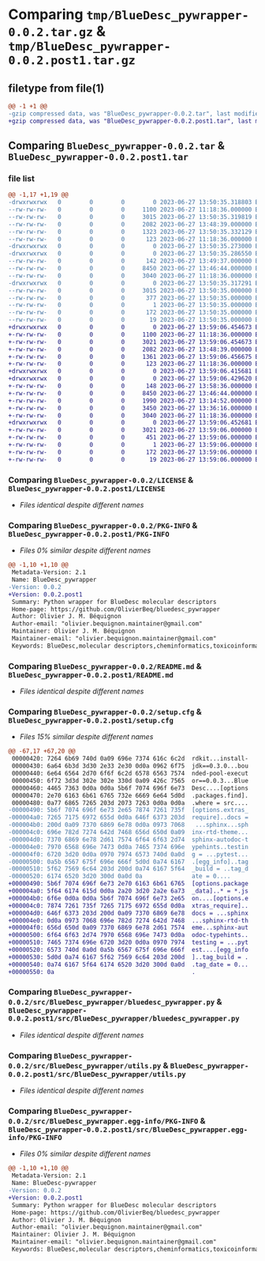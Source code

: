 # Comparing `tmp/BlueDesc_pywrapper-0.0.2.tar.gz` & `tmp/BlueDesc_pywrapper-0.0.2.post1.tar.gz`

## filetype from file(1)

```diff
@@ -1 +1 @@
-gzip compressed data, was "BlueDesc_pywrapper-0.0.2.tar", last modified: Tue Jun 27 13:50:35 2023, max compression
+gzip compressed data, was "BlueDesc_pywrapper-0.0.2.post1.tar", last modified: Tue Jun 27 13:59:06 2023, max compression
```

## Comparing `BlueDesc_pywrapper-0.0.2.tar` & `BlueDesc_pywrapper-0.0.2.post1.tar`

### file list

```diff
@@ -1,17 +1,19 @@
-drwxrwxrwx   0        0        0        0 2023-06-27 13:50:35.318803 BlueDesc_pywrapper-0.0.2/
--rw-rw-rw-   0        0        0     1100 2023-06-27 11:18:36.000000 BlueDesc_pywrapper-0.0.2/LICENSE
--rw-rw-rw-   0        0        0     3015 2023-06-27 13:50:35.319819 BlueDesc_pywrapper-0.0.2/PKG-INFO
--rw-rw-rw-   0        0        0     2082 2023-06-27 13:48:39.000000 BlueDesc_pywrapper-0.0.2/README.md
--rw-rw-rw-   0        0        0     1323 2023-06-27 13:50:35.332129 BlueDesc_pywrapper-0.0.2/setup.cfg
--rw-rw-rw-   0        0        0      123 2023-06-27 11:18:36.000000 BlueDesc_pywrapper-0.0.2/setup.py
-drwxrwxrwx   0        0        0        0 2023-06-27 13:50:35.273000 BlueDesc_pywrapper-0.0.2/src/
-drwxrwxrwx   0        0        0        0 2023-06-27 13:50:35.286550 BlueDesc_pywrapper-0.0.2/src/BlueDesc_pywrapper/
--rw-rw-rw-   0        0        0      142 2023-06-27 13:49:37.000000 BlueDesc_pywrapper-0.0.2/src/BlueDesc_pywrapper/__init__.py
--rw-rw-rw-   0        0        0     8450 2023-06-27 13:46:44.000000 BlueDesc_pywrapper-0.0.2/src/BlueDesc_pywrapper/bluedesc_pywrapper.py
--rw-rw-rw-   0        0        0     3040 2023-06-27 11:18:36.000000 BlueDesc_pywrapper-0.0.2/src/BlueDesc_pywrapper/utils.py
-drwxrwxrwx   0        0        0        0 2023-06-27 13:50:35.317291 BlueDesc_pywrapper-0.0.2/src/BlueDesc_pywrapper.egg-info/
--rw-rw-rw-   0        0        0     3015 2023-06-27 13:50:35.000000 BlueDesc_pywrapper-0.0.2/src/BlueDesc_pywrapper.egg-info/PKG-INFO
--rw-rw-rw-   0        0        0      377 2023-06-27 13:50:35.000000 BlueDesc_pywrapper-0.0.2/src/BlueDesc_pywrapper.egg-info/SOURCES.txt
--rw-rw-rw-   0        0        0        1 2023-06-27 13:50:35.000000 BlueDesc_pywrapper-0.0.2/src/BlueDesc_pywrapper.egg-info/dependency_links.txt
--rw-rw-rw-   0        0        0      172 2023-06-27 13:50:35.000000 BlueDesc_pywrapper-0.0.2/src/BlueDesc_pywrapper.egg-info/requires.txt
--rw-rw-rw-   0        0        0       19 2023-06-27 13:50:35.000000 BlueDesc_pywrapper-0.0.2/src/BlueDesc_pywrapper.egg-info/top_level.txt
+drwxrwxrwx   0        0        0        0 2023-06-27 13:59:06.454673 BlueDesc_pywrapper-0.0.2.post1/
+-rw-rw-rw-   0        0        0     1100 2023-06-27 11:18:36.000000 BlueDesc_pywrapper-0.0.2.post1/LICENSE
+-rw-rw-rw-   0        0        0     3021 2023-06-27 13:59:06.454673 BlueDesc_pywrapper-0.0.2.post1/PKG-INFO
+-rw-rw-rw-   0        0        0     2082 2023-06-27 13:48:39.000000 BlueDesc_pywrapper-0.0.2.post1/README.md
+-rw-rw-rw-   0        0        0     1361 2023-06-27 13:59:06.456675 BlueDesc_pywrapper-0.0.2.post1/setup.cfg
+-rw-rw-rw-   0        0        0      123 2023-06-27 11:18:36.000000 BlueDesc_pywrapper-0.0.2.post1/setup.py
+drwxrwxrwx   0        0        0        0 2023-06-27 13:59:06.415681 BlueDesc_pywrapper-0.0.2.post1/src/
+drwxrwxrwx   0        0        0        0 2023-06-27 13:59:06.429620 BlueDesc_pywrapper-0.0.2.post1/src/BlueDesc_pywrapper/
+-rw-rw-rw-   0        0        0      148 2023-06-27 13:58:36.000000 BlueDesc_pywrapper-0.0.2.post1/src/BlueDesc_pywrapper/__init__.py
+-rw-rw-rw-   0        0        0     8450 2023-06-27 13:46:44.000000 BlueDesc_pywrapper-0.0.2.post1/src/BlueDesc_pywrapper/bluedesc_pywrapper.py
+-rw-rw-rw-   0        0        0     1990 2023-06-27 13:14:52.000000 BlueDesc_pywrapper-0.0.2.post1/src/BlueDesc_pywrapper/desc_names.json
+-rw-rw-rw-   0        0        0     3450 2023-06-27 13:36:16.000000 BlueDesc_pywrapper-0.0.2.post1/src/BlueDesc_pywrapper/dtypes.json
+-rw-rw-rw-   0        0        0     3040 2023-06-27 11:18:36.000000 BlueDesc_pywrapper-0.0.2.post1/src/BlueDesc_pywrapper/utils.py
+drwxrwxrwx   0        0        0        0 2023-06-27 13:59:06.452681 BlueDesc_pywrapper-0.0.2.post1/src/BlueDesc_pywrapper.egg-info/
+-rw-rw-rw-   0        0        0     3021 2023-06-27 13:59:06.000000 BlueDesc_pywrapper-0.0.2.post1/src/BlueDesc_pywrapper.egg-info/PKG-INFO
+-rw-rw-rw-   0        0        0      451 2023-06-27 13:59:06.000000 BlueDesc_pywrapper-0.0.2.post1/src/BlueDesc_pywrapper.egg-info/SOURCES.txt
+-rw-rw-rw-   0        0        0        1 2023-06-27 13:59:06.000000 BlueDesc_pywrapper-0.0.2.post1/src/BlueDesc_pywrapper.egg-info/dependency_links.txt
+-rw-rw-rw-   0        0        0      172 2023-06-27 13:59:06.000000 BlueDesc_pywrapper-0.0.2.post1/src/BlueDesc_pywrapper.egg-info/requires.txt
+-rw-rw-rw-   0        0        0       19 2023-06-27 13:59:06.000000 BlueDesc_pywrapper-0.0.2.post1/src/BlueDesc_pywrapper.egg-info/top_level.txt
```

### Comparing `BlueDesc_pywrapper-0.0.2/LICENSE` & `BlueDesc_pywrapper-0.0.2.post1/LICENSE`

 * *Files identical despite different names*

### Comparing `BlueDesc_pywrapper-0.0.2/PKG-INFO` & `BlueDesc_pywrapper-0.0.2.post1/PKG-INFO`

 * *Files 0% similar despite different names*

```diff
@@ -1,10 +1,10 @@
 Metadata-Version: 2.1
 Name: BlueDesc_pywrapper
-Version: 0.0.2
+Version: 0.0.2.post1
 Summary: Python wrapper for BlueDesc molecular descriptors
 Home-page: https://github.com/OlivierBeq/bluedesc_pywrapper
 Author: Olivier J. M. Béquignon
 Author-email: "olivier.bequignon.maintainer@gmail.com"
 Maintainer: Olivier J. M. Béquignon
 Maintainer-email: "olivier.bequignon.maintainer@gmail.com"
 Keywords: BlueDesc,molecular descriptors,cheminformatics,toxicoinformatics,QSAR
```

### Comparing `BlueDesc_pywrapper-0.0.2/README.md` & `BlueDesc_pywrapper-0.0.2.post1/README.md`

 * *Files identical despite different names*

### Comparing `BlueDesc_pywrapper-0.0.2/setup.cfg` & `BlueDesc_pywrapper-0.0.2.post1/setup.cfg`

 * *Files 15% similar despite different names*

```diff
@@ -67,17 +67,20 @@
 00000420: 7264 6b69 740d 0a09 696e 7374 616c 6c2d  rdkit...install-
 00000430: 6a64 6b3d 3d30 2e33 2e30 0d0a 0962 6f75  jdk==0.3.0...bou
 00000440: 6e64 6564 2d70 6f6f 6c2d 6578 6563 7574  nded-pool-execut
 00000450: 6f72 3d3d 302e 302e 330d 0a09 426c 7565  or==0.0.3...Blue
 00000460: 4465 7363 0d0a 0d0a 5b6f 7074 696f 6e73  Desc....[options
 00000470: 2e70 6163 6b61 6765 732e 6669 6e64 5d0d  .packages.find].
 00000480: 0a77 6865 7265 203d 2073 7263 0d0a 0d0a  .where = src....
-00000490: 5b6f 7074 696f 6e73 2e65 7874 7261 735f  [options.extras_
-000004a0: 7265 7175 6972 655d 0d0a 646f 6373 203d  require]..docs =
-000004b0: 200d 0a09 7370 6869 6e78 0d0a 0973 7068   ...sphinx...sph
-000004c0: 696e 782d 7274 642d 7468 656d 650d 0a09  inx-rtd-theme...
-000004d0: 7370 6869 6e78 2d61 7574 6f64 6f63 2d74  sphinx-autodoc-t
-000004e0: 7970 6568 696e 7473 0d0a 7465 7374 696e  ypehints..testin
-000004f0: 6720 3d20 0d0a 0970 7974 6573 740d 0a0d  g = ...pytest...
-00000500: 0a5b 6567 675f 696e 666f 5d0d 0a74 6167  .[egg_info]..tag
-00000510: 5f62 7569 6c64 203d 200d 0a74 6167 5f64  _build = ..tag_d
-00000520: 6174 6520 3d20 300d 0a0d 0a              ate = 0....
+00000490: 5b6f 7074 696f 6e73 2e70 6163 6b61 6765  [options.package
+000004a0: 5f64 6174 615d 0d0a 2a20 3d20 2a2e 6a73  _data]..* = *.js
+000004b0: 6f6e 0d0a 0d0a 5b6f 7074 696f 6e73 2e65  on....[options.e
+000004c0: 7874 7261 735f 7265 7175 6972 655d 0d0a  xtras_require]..
+000004d0: 646f 6373 203d 200d 0a09 7370 6869 6e78  docs = ...sphinx
+000004e0: 0d0a 0973 7068 696e 782d 7274 642d 7468  ...sphinx-rtd-th
+000004f0: 656d 650d 0a09 7370 6869 6e78 2d61 7574  eme...sphinx-aut
+00000500: 6f64 6f63 2d74 7970 6568 696e 7473 0d0a  odoc-typehints..
+00000510: 7465 7374 696e 6720 3d20 0d0a 0970 7974  testing = ...pyt
+00000520: 6573 740d 0a0d 0a5b 6567 675f 696e 666f  est....[egg_info
+00000530: 5d0d 0a74 6167 5f62 7569 6c64 203d 200d  ]..tag_build = .
+00000540: 0a74 6167 5f64 6174 6520 3d20 300d 0a0d  .tag_date = 0...
+00000550: 0a                                       .
```

### Comparing `BlueDesc_pywrapper-0.0.2/src/BlueDesc_pywrapper/bluedesc_pywrapper.py` & `BlueDesc_pywrapper-0.0.2.post1/src/BlueDesc_pywrapper/bluedesc_pywrapper.py`

 * *Files identical despite different names*

### Comparing `BlueDesc_pywrapper-0.0.2/src/BlueDesc_pywrapper/utils.py` & `BlueDesc_pywrapper-0.0.2.post1/src/BlueDesc_pywrapper/utils.py`

 * *Files identical despite different names*

### Comparing `BlueDesc_pywrapper-0.0.2/src/BlueDesc_pywrapper.egg-info/PKG-INFO` & `BlueDesc_pywrapper-0.0.2.post1/src/BlueDesc_pywrapper.egg-info/PKG-INFO`

 * *Files 0% similar despite different names*

```diff
@@ -1,10 +1,10 @@
 Metadata-Version: 2.1
 Name: BlueDesc-pywrapper
-Version: 0.0.2
+Version: 0.0.2.post1
 Summary: Python wrapper for BlueDesc molecular descriptors
 Home-page: https://github.com/OlivierBeq/bluedesc_pywrapper
 Author: Olivier J. M. Béquignon
 Author-email: "olivier.bequignon.maintainer@gmail.com"
 Maintainer: Olivier J. M. Béquignon
 Maintainer-email: "olivier.bequignon.maintainer@gmail.com"
 Keywords: BlueDesc,molecular descriptors,cheminformatics,toxicoinformatics,QSAR
```

